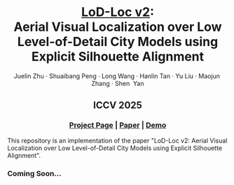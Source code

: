 <p align="center">
  <h1 align="center"><ins>LoD-Loc v2</ins>:<br>Aerial Visual Localization over Low Level-of-Detail City Models using Explicit Silhouette Alignment</h1>
  <p align="center">
    <h>Juelin&nbsp;Zhu</h>
    ·
    <h>Shuaibang&nbsp;Peng</h>
    ·
    <h>Long&nbsp;Wang</h>
    ·
    <h>Hanlin&nbsp;Tan</h>
    ·
    <h>Yu&nbsp;Liu</h>
    ·
    <h>Maojun&nbsp; Zhang</h>
    ·
    <h>Shen&nbsp; Yan</h>
  </p>
  <h2 align="center">ICCV 2025</h2>

  <h3 align="center">
    <a href="xxx">Project Page</a>
    | <a href="xxx">Paper</a> 
    | <a href="xxx">Demo</a>
  </h3>
  <div align="center"></div>
</p>


This repository is an implementation of the paper "LoD-Loc v2: Aerial Visual Localization over Low Level-of-Detail City Models using Explicit Silhouette Alignment".


### Coming Soon...
